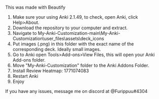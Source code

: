 This was made with Beautify

1) Make sure your using Anki 2.1.49, to check, open Anki, click Help>About.
2) Download the repository to your computer and extract.
3) Navigate to My-Anki-Customization-main\My-Anki-Customization\user_files\assets\deck_icons
4) Put images (.png) in this folder with the exact name of the corresponding deck. Ideally small images.
4) Go to Anki open Tools>Add-ons>View Files, this will open your Anki Add-ons folder.
5) Move "My-Anki-Customization" folder to the Anki Addons Folder.
6) Install Review Heatmap: 1771074083
7) Restart Anki
8) Enjoy


If you have any issues, message me on discord at @Furippuu#4304
